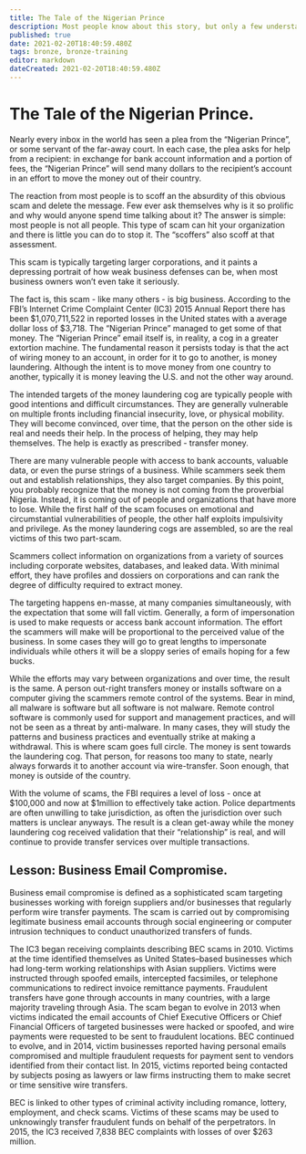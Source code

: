 ```yaml
---
title: The Tale of the Nigerian Prince
description: Most people know about this story, but only a few understand why it exists.
published: true
date: 2021-02-20T18:40:59.480Z
tags: bronze, bronze-training
editor: markdown
dateCreated: 2021-02-20T18:40:59.480Z
---
```


# The Tale of the Nigerian Prince.

Nearly every inbox in the world has seen a plea from the “Nigerian Prince”, or some servant of the far-away court. In each case, the plea asks for help from a recipient: in exchange for bank account information and a portion of fees, the “Nigerian Prince” will send many dollars to the recipient’s account in an effort to move the money out of their country.

The reaction from most people is to scoff an the absurdity of this obvious scam and delete the message. Few ever ask themselves why is it so prolific and why would anyone spend time talking about it?  The answer is simple: most people is not all people. This type of scam can hit your organization and there is little you can do to stop it. The “scoffers” also scoff at that assessment.

This scam is typically targeting larger corporations, and it paints a depressing portrait of how weak business defenses can be, when most business owners won’t even take it seriously.

The fact is, this scam - like many others - is big business. According to the FBI’s Internet Crime Complaint Center (IC3) 2015 Annual Report there has been $1,070,711,522 in reported losses in the United states with a average dollar loss of $3,718. The “Nigerian Prince” managed to get some of that money.
The “Nigerian Prince” email itself is, in reality, a cog in a greater extortion machine. The fundamental reason it persists today is that the act of wiring money to an account, in order for it to go to another, is money laundering. Although the intent is to move money from one country to another, typically it is money leaving the U.S. and not the other way around.

The intended targets of the money laundering cog are typically people with good intentions and difficult circumstances. They are generally vulnerable on multiple fronts including financial insecurity, love, or physical mobility. They will become convinced, over time, that the person on the other side is real and needs their help. In the process of helping, they may help themselves. The help is exactly as prescribed - transfer money.

There are many vulnerable people with access to bank accounts, valuable data, or even the purse strings of a business. While scammers seek them out and establish relationships, they also target companies. By this point, you probably recognize that the money is not coming from the proverbial Nigeria. Instead, it is coming out of people and organizations that have more to lose.
While the first half of the scam focuses on emotional and circumstantial vulnerabilities of people, the other half exploits impulsivity and privilege. As the money laundering cogs are assembled, so are the real victims of this two part-scam.

Scammers collect information on organizations from a variety of sources including corporate websites, databases, and leaked data. With minimal effort, they have profiles and dossiers on corporations and can rank the degree of difficulty required to extract money.

The targeting happens en-masse, at many companies simultaneously, with the expectation that some will fall victim. Generally, a form of impersonation is used to make requests or access bank account information. The effort the scammers will make will be proportional to the perceived value of the business. In some cases they will go to great lengths to impersonate individuals while others it will be a sloppy series of emails hoping for a few bucks.

While the efforts may vary between organizations and over time, the result is the same. A person out-right transfers money or installs software on a computer giving the scammers remote control of the systems. Bear in mind, all malware is software but all software is not malware. Remote control software is commonly used for support and management practices, and will not be seen as a threat by anti-malware. In many cases, they will study the patterns and business practices and eventually strike at making a withdrawal.
This is where scam goes full circle. The money is sent towards the laundering cog. That person, for reasons too many to state, nearly always forwards it to another account via wire-transfer. Soon enough, that money is outside of the country.

With the volume of scams, the FBI requires a level of loss - once at $100,000 and now at $1million to effectively take action. Police departments are often unwilling to take jurisdiction, as often the jurisdiction over such matters is unclear anyways. The result is a clean get-away while the money laundering cog received validation that their “relationship” is real, and will continue to provide transfer services over multiple transactions.

## Lesson: Business Email Compromise.

Business email compromise is defined as a sophisticated scam targeting businesses working with foreign suppliers and/or businesses that regularly perform wire transfer payments. The scam is carried out by compromising legitimate business email accounts through social engineering or computer intrusion techniques to conduct unauthorized transfers of funds.

The IC3 began receiving complaints describing BEC scams in 2010. Victims at the time identified themselves as United States–based businesses which had long-term working relationships with Asian suppliers. Victims were instructed through spoofed emails, intercepted facsimiles, or telephone communications to redirect invoice remittance payments. Fraudulent transfers have gone through accounts in many countries, with a large majority traveling through Asia. The scam began to evolve in 2013 when victims indicated the email accounts of Chief Executive Officers or Chief Financial Officers of targeted businesses were hacked or spoofed, and wire payments were requested to be sent to fraudulent locations. BEC continued to evolve, and in 2014, victim businesses reported having personal emails compromised and multiple fraudulent requests for payment sent to vendors identified from their contact list. In 2015, victims reported being contacted by subjects posing as lawyers or law firms instructing them to make secret or time sensitive wire transfers.

BEC is linked to other types of criminal activity including romance, lottery, employment, and check scams. Victims of these scams may be used to unknowingly transfer fraudulent funds on behalf of the perpetrators. In 2015, the IC3 received 7,838 BEC complaints with losses of over $263 million.